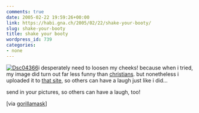 ```yaml
---
comments: true
date: 2005-02-22 19:59:26+00:00
link: https://habi.gna.ch/2005/02/22/shake-your-booty/
slug: shake-your-booty
title: shake your booty
wordpress_id: 739
categories:
- none
---
```



[![Dsc04366](https://habi.gna.ch/blog/images/DSC04366-tm.jpg)](https://habi.gna.ch/blog/images/DSC04366.jpg)i desperately need to loosen my cheeks! because when i tried, my image did turn out far less funny than [christians](http://www.shakeskin.com/media/o/d68932c543696.jpg). but nonetheless i uploaded it to [that site](http://www.shakeskin.com/), so others can have a laugh just like i did...
  
send in your pictures, so others can have a laugh, too!



[via [gorillamask](http://gorillamask.net/)]

